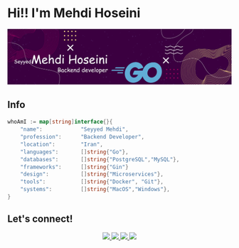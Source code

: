 # Hi!! I'm  Mehdi Hoseini

<!-- HEADER -->
[![MasterHead](banner.png)](https://github.com/Mehdihoseinii)

## Info
```go
whoAmI := map[string]interface{}{
	"name":            "Seyyed Mehdi",
	"profession":      "Backend Developer",
	"location":        "Iran",
	"languages":       []string{"Go"},
	"databases":       []string{"PostgreSQL","MySQL"},
	"frameworks":      []string{"Gin"}
	"design":          []string{"Microservices"},
	"tools":           []string{"Docker", "Git"},
	"systems":         []string{"MacOS","Windows"},
}
``` 

## Let's connect! 
<!-- Hand shake: <img src="https://media.giphy.com/media/hvRJCLFzcasrR4ia7z/giphy.gif" width="25px"> -->

<div align="center">
<p align="center"></p>
<a href="https://www.twitter.com/Mehdihoseinii/" target="_blank">
    <img src="https://img.shields.io/badge/Twitter-1DA1F2?style=for-the-badge&logo=twitter&logoColor=white" />
</a>
	
<a href="https://www.linkedin.com/in/Seyyed_Mehdi_Hoseini/" target="_blank">
    <img src="https://img.shields.io/badge/linkedin-%230077B5.svg?&style=for-the-badge&logo=linkedin&logoColor=white" />
</a>


<a href="mailto:Mehdihoseiniorginal@gmail.com" target="_blank">
    <img src="https://img.shields.io/badge/-Gmail-c20006?style=for-the-badge&logo=gmail&logoColor=white" />
</a>

<a href="https://github.com/arshamalh/arshamalh/raw/main/CV.Mehdi.pdf">
	<img src="https://img.shields.io/badge/-Resume-10a100?style=for-the-badge&logoColor=white" />
</a>
</div>

